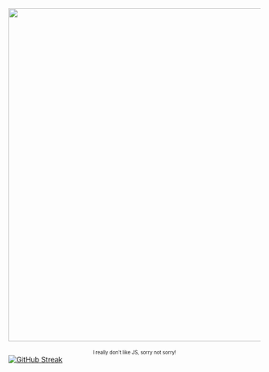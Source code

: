 <div align="center">
<img align="center" src="https://github.com/user-attachments/assets/c8c41032-3dbd-4b39-8153-2cce7cc2d75c" width="666px" />
<br/>
<br/>
<sub><sup>I really don't like JS, sorry not sorry!</sup></sup>
</div>
<a href="https://git.io/streak-stats"><img src="https://streak-stats.demolab.com?user=azazelcodes&theme=transparent&hide_border=true&hide_total_contributions=true&ring=3A6188&fire=3A6188&currStreakNum=6D8296&currStreakLabel=3A6188&sideNums=6D8296&sideLabels=3A6188" alt="GitHub Streak" /></a>
